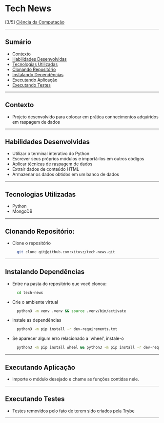 # Tech News
[3/5] [Ciência da Computação](https://github.com/xitusz/Trybe/tree/main/04_Ci%C3%AAncia-da-Computa%C3%A7%C3%A3o)

---

## Sumário

- [Contexto](#contexto)
- [Habilidades Desenvolvidas](#habilidades-desenvolvidas)
- [Tecnologias Utilizadas](#tecnologias-utilizadas)
- [Clonando Repositório](#clonando-repositório)
- [Instalando Dependências](#instalando-dependências)
- [Executando Aplicação](#executando-aplicação)
- [Executando Testes](#executando-testes)

---

## Contexto

* Projeto desenvolvido para colocar em prática conhecimentos adquiridos em raspagem de dados

---

## Habilidades Desenvolvidas

* Utilizar o terminal interativo do Python
* Escrever seus próprios módulos e importá-los em outros códigos
* Aplicar técnicas de raspagem de dados
* Extrair dados de conteúdo HTML
* Armazenar os dados obtidos em um banco de dados

---

## Tecnologias Utilizadas

* Python
* MongoDB

---

## Clonando Repositório:

* Clone o repositório
  ```sh
    git clone git@github.com:xitusz/tech-news.git
  ```

---

## Instalando Dependências

* Entre na pasta do repositório que você clonou:
  ```sh
    cd tech-news
  ```

* Crie o ambiente virtual
  ```sh
    python3 -m venv .venv && source .venv/bin/activate
  ```

* Instale as dependências
  ```sh
    python3 -m pip install -r dev-requirements.txt
  ```

* Se aparecer algum erro relacionado a 'wheel', instale-o
  ```sh
    python3 -m pip install wheel && python3 -m pip install -r dev-requirements.txt
  ```

---

## Executando Aplicação

* Importe o módulo desejado e chame as funções contidas nele.

---

## Executando Testes

* Testes removidos pelo fato de terem sido criados pela [Trybe](https://www.betrybe.com/)

---
